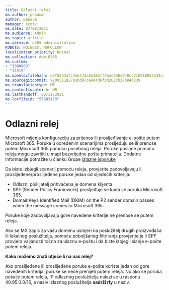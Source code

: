 ```yaml
---
title: Odlazni relej
ms.author: pebaum
author: pebaum
manager: scotv
ms.date: 07/08/2021
ms.audience: Admin
ms.topic: article
ms.service: o365-administration
ROBOTS: NOINDEX, NOFOLLOW
localization_priority: Normal
ms.collection: Adm_O365
ms.custom:
- "3000003"
- "12315"
ms.openlocfilehash: d2f83b3afc4abf72a3e18bffe5ac9d6c940cc216916925338c18f0fb8a39948a
ms.sourcegitcommit: 920051182781bd97ce4d4d6fbd268cb37b84d239
ms.translationtype: MT
ms.contentlocale: hr-HR
ms.lasthandoff: 08/11/2021
ms.locfileid: "57883123"
---
```

# <a name="outbound-relay-pool"></a>Odlazni relej

Microsoft mijenja konfiguraciju za prijenos ili prosljeđivanje e-pošte putem Microsoft 365. Poruke u određenim scenarijima prosljeđuju se ili prenose putem Microsoft 365 pomoću posebnog releja. Poruke poslane pomoću releja mogu završiti u mapi bezvrijedne pošte primatelja. Dodatne informacije potražite u članku Grupe [izlazne isporuke](https://docs.microsoft.com/microsoft-365/security/office-365-security/high-risk-delivery-pool-for-outbound-messages#relay-pool)

Da biste izbjegli scenarij pomoću releja, provjerite zadovoljavaju li proslijeđene/proslijeđene poruke jedan od sljedećih kriterija:

- Odlazni pošiljatelj prihvaćena je domena klijenta.
- SPF (Sender Policy Framework) prosljeđuje se kada se poruka Microsoft 365.
- DomainKeys Identified Mail (DKIM) on the P2 sender domain passes when the message comes to Microsoft 365.
 
Poruke koje zadovoljavaju gore navedene kriterije ne prenose se putem releja.

Ako se MX zapis za vašu domenu usmjeri na poslužitelj drugih proizvođača ili lokalnog poslužitelja, pomoću poboljšanog filtriranja provjerite je li SPF provjera valjanosti točna za ulaznu e-poštu i da biste izbjegli slanje e-pošte putem releja.

**Kako možemo znati utječe li na nas relej?**

Ako proslijeđene ili proslijeđene poruke e-pošte koriste jedan od gore navedenih kriterija, poruke se neće prenijeti putem releja. No ako se poruka pošalje putem releja, IP odlaznog poslužitelja nalazi se u rasponu 40.95.0.0/16, a naziv izlaznog poslužitelja **sadrži rly** u naziv.

